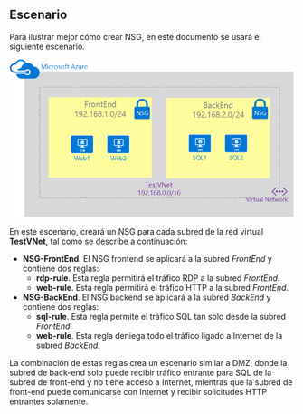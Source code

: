 ## Escenario

Para ilustrar mejor cómo crear NSG, en este documento se usará el siguiente escenario.

![Escenario de red virtual](./media/virtual-networks-create-nsg-scenario-include/figure1.png)

En este escenario, creará un NSG para cada subred de la red virtual **TestVNet**, tal como se describe a continuación:

- **NSG-FrontEnd**. El NSG frontend se aplicará a la subred *FrontEnd* y contiene dos reglas:	
	- **rdp-rule**. Esta regla permitirá el tráfico RDP a la subred *FrontEnd*.
	- **web-rule**. Esta regla permitirá el tráfico HTTP a la subred *FrontEnd*.
- **NSG-BackEnd**. El NSG backend se aplicará a la subred *BackEnd* y contiene dos reglas:	
	- **sql-rule**. Esta regla permite el tráfico SQL tan solo desde la subred *FrontEnd*.
	- **web-rule**. Esta regla deniega todo el tráfico ligado a Internet de la subred *BackEnd*.

La combinación de estas reglas crea un escenario similar a DMZ, donde la subred de back-end solo puede recibir tráfico entrante para SQL de la subred de front-end y no tiene acceso a Internet, mientras que la subred de front-end puede comunicarse con Internet y recibir solicitudes HTTP entrantes solamente.
 

<!---HONumber=AcomDC_0525_2016-->